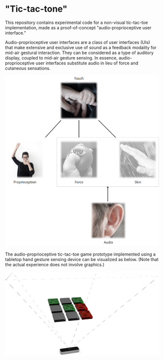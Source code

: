 # "Tic-tac-tone"

This repository contains experimental code for a non-visual tic-tac-toe implementation, made as a proof-of-concept "audio-proprioceptive user interface."

Audio-proprioceptive user interfaces are a class of user interfaces (UIs) that make extensive and exclusive use of sound as a feedback modality for mid-air gestural interaction. They can be considered as a type of auditory display, coupled to mid-air gesture sensing. In essence, audio-proprioceptive user interfaces substitute audio in lieu of force and cutaneous sensations.

![](img/apui.png)

The audio-proprioceptive tic-tac-toe game prototype implemented using a tabletop hand gesture sensing device can be visualized as below. (Note that the actual experience does not involve graphics.)

![](img/leap.png)